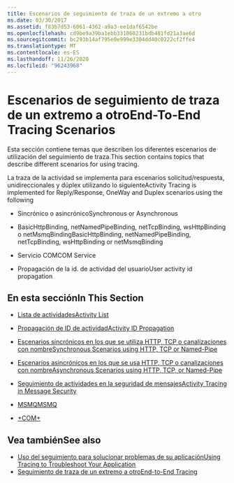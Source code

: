 ```yaml
---
title: Escenarios de seguimiento de traza de un extremo a otro
ms.date: 03/30/2017
ms.assetid: f83b7d53-6061-4362-a9a3-ee1daf6542be
ms.openlocfilehash: cd9be9a39ba1ebb331060231bdb481fd21a3ae6d
ms.sourcegitcommit: bc293b14af795e0e999e3304dd40c0222cf2ffe4
ms.translationtype: MT
ms.contentlocale: es-ES
ms.lasthandoff: 11/26/2020
ms.locfileid: "96243968"
---
```

# <a name="end-to-end-tracing-scenarios"></a><span data-ttu-id="b4c5b-102">Escenarios de seguimiento de traza de un extremo a otro</span><span class="sxs-lookup"><span data-stu-id="b4c5b-102">End-To-End Tracing Scenarios</span></span>

<span data-ttu-id="b4c5b-103">Esta sección contiene temas que describen los diferentes escenarios de utilización del seguimiento de traza.</span><span class="sxs-lookup"><span data-stu-id="b4c5b-103">This section contains topics that describe different scenarios for using tracing.</span></span>  
  
 <span data-ttu-id="b4c5b-104">La traza de la actividad se implementa para escenarios solicitud/respuesta, unidireccionales y dúplex utilizando lo siguiente</span><span class="sxs-lookup"><span data-stu-id="b4c5b-104">Activity Tracing is implemented for Reply/Response, OneWay and Duplex scenarios using the following</span></span>  
  
- <span data-ttu-id="b4c5b-105">Sincrónico o asincrónico</span><span class="sxs-lookup"><span data-stu-id="b4c5b-105">Synchronous or Asynchronous</span></span>  
  
- <span data-ttu-id="b4c5b-106">BasicHttpBinding, netNamedPipeBinding, netTcpBinding, wsHttpBinding o netMsmqBinding</span><span class="sxs-lookup"><span data-stu-id="b4c5b-106">BasicHttpBinding, netNamedPipeBinding, netTcpBinding, wsHttpBinding or netMsmqBinding</span></span>  
  
- <span data-ttu-id="b4c5b-107">Servicio COM</span><span class="sxs-lookup"><span data-stu-id="b4c5b-107">COM Service</span></span>  
  
- <span data-ttu-id="b4c5b-108">Propagación de la id. de actividad del usuario</span><span class="sxs-lookup"><span data-stu-id="b4c5b-108">User activity id propagation</span></span>  
  
## <a name="in-this-section"></a><span data-ttu-id="b4c5b-109">En esta sección</span><span class="sxs-lookup"><span data-stu-id="b4c5b-109">In This Section</span></span>  
  
- [<span data-ttu-id="b4c5b-110">Lista de actividades</span><span class="sxs-lookup"><span data-stu-id="b4c5b-110">Activity List</span></span>](activity-list.md)  
  
- [<span data-ttu-id="b4c5b-111">Propagación de ID de actividad</span><span class="sxs-lookup"><span data-stu-id="b4c5b-111">Activity ID Propagation</span></span>](activity-id-propagation.md)  
  
- [<span data-ttu-id="b4c5b-112">Escenarios sincrónicos en los que se utiliza HTTP, TCP o canalizaciones con nombre</span><span class="sxs-lookup"><span data-stu-id="b4c5b-112">Synchronous Scenarios using HTTP, TCP or Named-Pipe</span></span>](synchronous-scenarios-using-http-tcp-or-named-pipe.md)  
  
- [<span data-ttu-id="b4c5b-113">Escenarios asincrónicos en los que se usa HTTP, TCP o canalizaciones con nombre</span><span class="sxs-lookup"><span data-stu-id="b4c5b-113">Asynchronous Scenarios using HTTP, TCP, or Named-Pipe</span></span>](asynchronous-scenarios-using-http-tcp-or-named-pipe.md)  
  
- [<span data-ttu-id="b4c5b-114">Seguimiento de actividades en la seguridad de mensajes</span><span class="sxs-lookup"><span data-stu-id="b4c5b-114">Activity Tracing in Message Security</span></span>](activity-tracing-in-message-security.md)  
  
- [<span data-ttu-id="b4c5b-115">MSMQ</span><span class="sxs-lookup"><span data-stu-id="b4c5b-115">MSMQ</span></span>](msmq.md)  
  
- [<span data-ttu-id="b4c5b-116">+</span><span class="sxs-lookup"><span data-stu-id="b4c5b-116">COM+</span></span>](com.md)  
  
## <a name="see-also"></a><span data-ttu-id="b4c5b-117">Vea también</span><span class="sxs-lookup"><span data-stu-id="b4c5b-117">See also</span></span>

- [<span data-ttu-id="b4c5b-118">Uso del seguimiento para solucionar problemas de su aplicación</span><span class="sxs-lookup"><span data-stu-id="b4c5b-118">Using Tracing to Troubleshoot Your Application</span></span>](using-tracing-to-troubleshoot-your-application.md)
- [<span data-ttu-id="b4c5b-119">Seguimiento de traza de un extremo a otro</span><span class="sxs-lookup"><span data-stu-id="b4c5b-119">End-to-End Tracing</span></span>](end-to-end-tracing.md)
